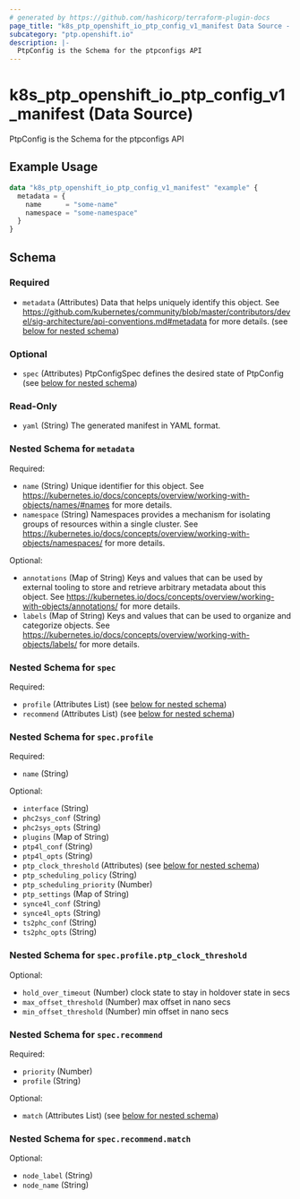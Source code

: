 ```yaml
---
# generated by https://github.com/hashicorp/terraform-plugin-docs
page_title: "k8s_ptp_openshift_io_ptp_config_v1_manifest Data Source - terraform-provider-k8s"
subcategory: "ptp.openshift.io"
description: |-
  PtpConfig is the Schema for the ptpconfigs API
---
```


# k8s_ptp_openshift_io_ptp_config_v1_manifest (Data Source)

PtpConfig is the Schema for the ptpconfigs API

## Example Usage

```terraform
data "k8s_ptp_openshift_io_ptp_config_v1_manifest" "example" {
  metadata = {
    name      = "some-name"
    namespace = "some-namespace"
  }
}
```

<!-- schema generated by tfplugindocs -->
## Schema

### Required

- `metadata` (Attributes) Data that helps uniquely identify this object. See https://github.com/kubernetes/community/blob/master/contributors/devel/sig-architecture/api-conventions.md#metadata for more details. (see [below for nested schema](#nestedatt--metadata))

### Optional

- `spec` (Attributes) PtpConfigSpec defines the desired state of PtpConfig (see [below for nested schema](#nestedatt--spec))

### Read-Only

- `yaml` (String) The generated manifest in YAML format.

<a id="nestedatt--metadata"></a>
### Nested Schema for `metadata`

Required:

- `name` (String) Unique identifier for this object. See https://kubernetes.io/docs/concepts/overview/working-with-objects/names/#names for more details.
- `namespace` (String) Namespaces provides a mechanism for isolating groups of resources within a single cluster. See https://kubernetes.io/docs/concepts/overview/working-with-objects/namespaces/ for more details.

Optional:

- `annotations` (Map of String) Keys and values that can be used by external tooling to store and retrieve arbitrary metadata about this object. See https://kubernetes.io/docs/concepts/overview/working-with-objects/annotations/ for more details.
- `labels` (Map of String) Keys and values that can be used to organize and categorize objects. See https://kubernetes.io/docs/concepts/overview/working-with-objects/labels/ for more details.


<a id="nestedatt--spec"></a>
### Nested Schema for `spec`

Required:

- `profile` (Attributes List) (see [below for nested schema](#nestedatt--spec--profile))
- `recommend` (Attributes List) (see [below for nested schema](#nestedatt--spec--recommend))

<a id="nestedatt--spec--profile"></a>
### Nested Schema for `spec.profile`

Required:

- `name` (String)

Optional:

- `interface` (String)
- `phc2sys_conf` (String)
- `phc2sys_opts` (String)
- `plugins` (Map of String)
- `ptp4l_conf` (String)
- `ptp4l_opts` (String)
- `ptp_clock_threshold` (Attributes) (see [below for nested schema](#nestedatt--spec--profile--ptp_clock_threshold))
- `ptp_scheduling_policy` (String)
- `ptp_scheduling_priority` (Number)
- `ptp_settings` (Map of String)
- `synce4l_conf` (String)
- `synce4l_opts` (String)
- `ts2phc_conf` (String)
- `ts2phc_opts` (String)

<a id="nestedatt--spec--profile--ptp_clock_threshold"></a>
### Nested Schema for `spec.profile.ptp_clock_threshold`

Optional:

- `hold_over_timeout` (Number) clock state to stay in holdover state in secs
- `max_offset_threshold` (Number) max offset in nano secs
- `min_offset_threshold` (Number) min offset in nano secs



<a id="nestedatt--spec--recommend"></a>
### Nested Schema for `spec.recommend`

Required:

- `priority` (Number)
- `profile` (String)

Optional:

- `match` (Attributes List) (see [below for nested schema](#nestedatt--spec--recommend--match))

<a id="nestedatt--spec--recommend--match"></a>
### Nested Schema for `spec.recommend.match`

Optional:

- `node_label` (String)
- `node_name` (String)
